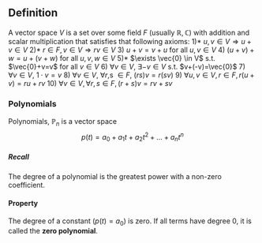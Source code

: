 ## Definition
A vector space $V$ is a set over some field $F$ (usually $\mathbb{R},\mathbb{C}$) with addition and scalar multiplication that satisfies that following axioms:
1)*  $u,v \in V \Rightarrow u+v\in V$
2)*  $r \in F, v \in V \Rightarrow rv \in V$
3) $u+v = v+u$ for all $u,v \in V$
4) $(u+v) +w=u+(v+w)$ for all $u,v, w\in V$
5)* $\exists \vec{0} \in V$ s.t. $\vec{0}+v=v$ for all $v\in V$
6) $\forall v \in V$, $\exists-v\in V$ s.t. $v+(-v)=\vec{0}$
7) $\forall v \in V$, $1\cdot v = v$
8) $\forall v \in V$, $\forall r$,s $\in F$, $(rs)v=r(sv)$
9) $\forall u,v \in V, r \in F, r(u+v)=ru+rv$
10) $\forall v \in V, \forall r,s \in F, (r+s)v=rv+sv$

### Polynomials
Polynomials, $\mathbb{P}_{n}$ is a vector space
$$
p(t) = a_{0}+a_{1}t+a_{2}t^2+\dots+a_{n}t^n
$$
##### Recall
The degree of a polynomial is the greatest power with a non-zero coefficient.

#### Property
The degree of a constant ($p(t)=a_{0}$) is zero. If all terms have degree 0, it is called the **zero polynomial**.



